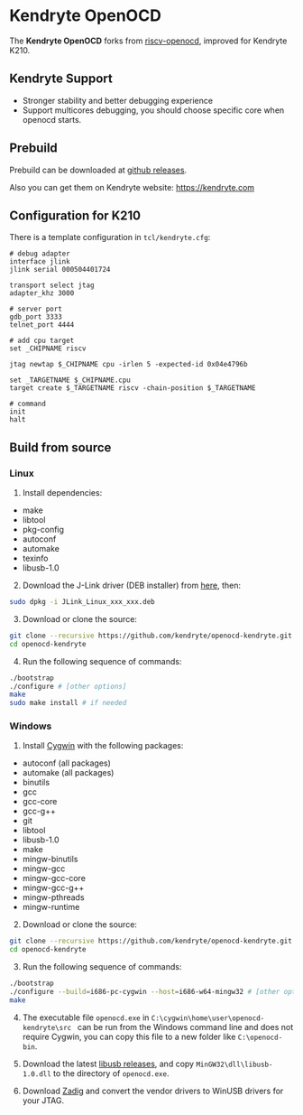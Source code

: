 Kendryte OpenOCD
=======

The **Kendryte OpenOCD** forks from [riscv-openocd](https://github.com/riscv/riscv-openocd), improved for Kendryte K210.

## Kendryte Support

* Stronger stability and better debugging experience
* Support multicores debugging, you should choose specific core when openocd starts.
  
## Prebuild

Prebuild can be downloaded at [github releases](https://github.com/kendryte/openocd-kendryte/releases).

Also you can get them on Kendryte website: https://kendryte.com

## Configuration for K210

There is a template configuration in `tcl/kendryte.cfg`:
```
# debug adapter
interface jlink
jlink serial 000504401724

transport select jtag
adapter_khz 3000

# server port
gdb_port 3333
telnet_port 4444

# add cpu target
set _CHIPNAME riscv

jtag newtap $_CHIPNAME cpu -irlen 5 -expected-id 0x04e4796b

set _TARGETNAME $_CHIPNAME.cpu
target create $_TARGETNAME riscv -chain-position $_TARGETNAME

# command
init
halt
```

## Build from source

### Linux

1. Install dependencies:
* make
* libtool
* pkg-config
* autoconf
* automake
* texinfo
* libusb-1.0
  
2. Download the J-Link driver (DEB installer) from [here](https://www.segger.com/downloads/jlink/#J-LinkSoftwareAndDocumentationPack), then:
```bash
sudo dpkg -i JLink_Linux_xxx_xxx.deb
```

3. Download or clone the source:
```bash
git clone --recursive https://github.com/kendryte/openocd-kendryte.git
cd openocd-kendryte
```

4. Run the following sequence of commands:
```bash
./bootstrap
./configure # [other options]
make
sudo make install # if needed
```

### Windows

1. Install [Cygwin](http://www.cygwin.com/) with the following packages:
* autoconf (all packages)
* automake (all packages)
* binutils
* gcc
* gcc-core
* gcc-g++
* git
* libtool
* libusb-1.0
* make
* mingw-binutils
* mingw-gcc
* mingw-gcc-core
* mingw-gcc-g++
* mingw-pthreads
* mingw-runtime

2. Download or clone the source:
```bash
git clone --recursive https://github.com/kendryte/openocd-kendryte.git
cd openocd-kendryte
```

3. Run the following sequence of commands:
```bash
./bootstrap
./configure --build=i686-pc-cygwin --host=i686-w64-mingw32 # [other options]
make
```

4. The executable file `openocd.exe` in `C:\cygwin\home\user\openocd-kendryte\src ` can be run from the Windows command line and does not require Cygwin, you can copy this file to a new folder like `C:\openocd-bin`.

5. Download the latest [libusb releases](https://sourceforge.net/projects/libusb/), and copy `MinGW32\dll\libusb-1.0.dll` to the directory of `openocd.exe`.

6. Download [Zadig](http://zadig.akeo.ie/) and convert the vendor drivers to WinUSB drivers for your JTAG.

